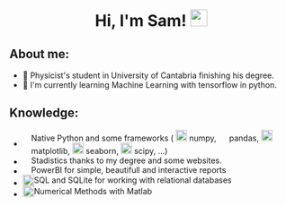 <h1 align='center'> Hi, I'm Sam! <img src='https://media.giphy.com/media/hvRJCLFzcasrR4ia7z/giphy.gif' href='https://github.com/sammartinm' width=30> </h1>

<h2> About me: </h2>

- 📄 Physicist's student in University of Cantabria finishing his degree.
- 🌱 I'm currently learning Machine Learning with tensorflow in python.

<h2> Knowledge: </h2>


- <div style="display: flex; align-items: center;">
  <img src="https://s3.dualstack.us-east-2.amazonaws.com/pythondotorg-assets/media/community/logos/python-logo-only.png" width="15"> <span>Native Python and some frameworks (
    <img src="https://numpy.org/images/logo.svg" width="20"> numpy, 
    <img src="https://pandas.pydata.org/static/img/pandas_mark.svg" width="15"> pandas, 
    <img src="https://upload.wikimedia.org/wikipedia/commons/thumb/0/01/Created_with_Matplotlib-logo.svg/128px-Created_with_Matplotlib-logo.svg.png?20150219130408" width="20"> matplotlib, 
    <img src="https://seaborn.pydata.org/_images/logo-mark-lightbg.svg" width="20"> seaborn,
    <img src="https://scipy.org/images/logo.svg" width="20"> scipy, ...)</span></div>
- <div style="display: flex; align-items: center;">
  <img src="https://banner2.cleanpng.com/20180710/gxv/kisspng-statistics-computer-icons-statistics-icon-5b4574b6aff235.4582441715312785187207.jpg" width="15">
  <span>Stadistics thanks to my degree and some websites.</span></div>
- <div style="display: flex; align-items: center;">
  <img src="https://static-00.iconduck.com/assets.00/power-bi-icon-1536x2048-0xah5g2o.png" width="15">
  <span>PowerBI for simple, beautifull and interactive reports</span></div>
- <div style="display: flex; align-items: center;">
  <img src="https://upload.wikimedia.org/wikipedia/commons/thumb/9/97/Sqlite-square-icon.svg/1200px-Sqlite-square-icon.svg.png" width="20">
  <span>SQL and SQLite for working with relational databases</span></div>
- <div style="display: flex; align-items: center;">
  <img src="https://upload.wikimedia.org/wikipedia/commons/thumb/2/21/Matlab_Logo.png/670px-Matlab_Logo.png" width="20">
  <span>Numerical Methods with Matlab</span></div>



